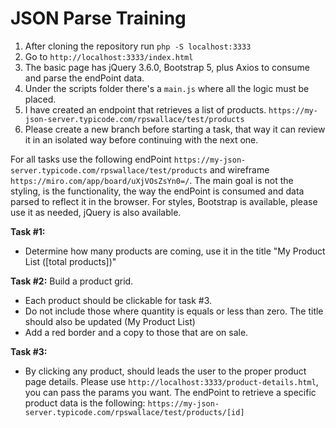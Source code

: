 # JSON Parse Training

1. After cloning the repository run `php -S localhost:3333`
2. Go to `http://localhost:3333/index.html`
3. The basic page has jQuery 3.6.0, Bootstrap 5, plus Axios to consume and parse the endPoint data.
4. Under the scripts folder there's a `main.js` where all the logic must be placed.
5. I have created an endpoint that retrieves a list of products. `https://my-json-server.typicode.com/rpswallace/test/products`
6. Please create a new branch before starting a task, that way it can review it in an isolated way before continuing with the next one.

For all tasks use the following endPoint `https://my-json-server.typicode.com/rpswallace/test/products` and wireframe `https://miro.com/app/board/uXjVOsZsYn0=/`. The main goal is not the styling, is the functionality, the way the endPoint is consumed and data parsed to reflect it in the browser. For styles, Bootstrap is available, please use it as needed, jQuery is also available.

**Task #1:**
- Determine how many products are coming, use it in the title "My Product List ([total products])"

**Task #2:** Build a product grid.
- Each product should be clickable for task #3.
- Do not include those where quantity is equals or less than zero. The title should also be updated (My Product List)
- Add a red border and a copy to those that are on sale.

**Task #3:**
- By clicking any product, should leads the user to the proper product page details. Please use `http://localhost:3333/product-details.html`, you can pass the params you want. The endPoint to retrieve a specific product data is the following: `https://my-json-server.typicode.com/rpswallace/test/products/[id]`
